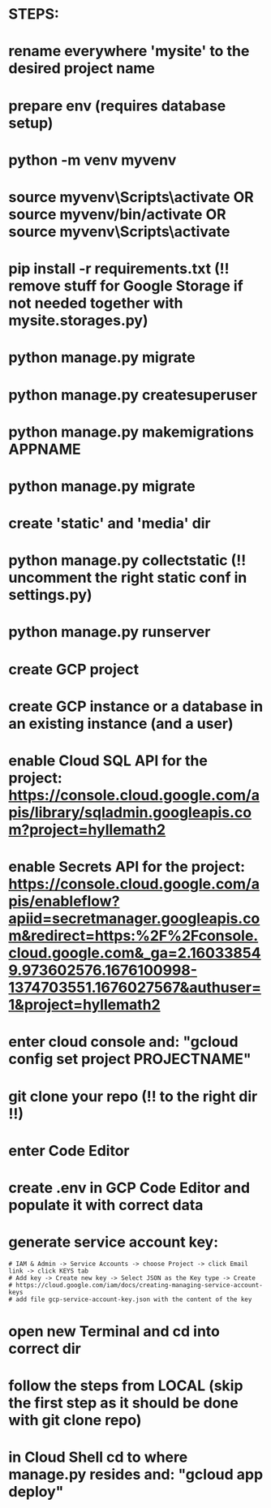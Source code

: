 # STEPS:

<!-- LOCAL -->
# rename everywhere 'mysite' to the desired project name
# prepare env (requires database setup)
# python -m venv myvenv
# source myvenv\Scripts\activate OR source myvenv/bin/activate OR source myvenv\Scripts\activate
# pip install -r requirements.txt (!! remove stuff for Google Storage if not needed together with mysite.storages.py)

# python manage.py migrate
# python manage.py createsuperuser
# python manage.py makemigrations APPNAME
# python manage.py migrate
# create 'static' and 'media' dir
# python manage.py collectstatic (!! uncomment the right static conf in settings.py)
# python manage.py runserver

<!-- GCP -->
# create GCP project

# create GCP instance or a database in an existing instance (and a user)
# enable Cloud SQL API for the project: https://console.cloud.google.com/apis/library/sqladmin.googleapis.com?project=hyllemath2
# enable Secrets API for the project: https://console.cloud.google.com/apis/enableflow?apiid=secretmanager.googleapis.com&redirect=https:%2F%2Fconsole.cloud.google.com&_ga=2.160338549.973602576.1676100998-1374703551.1676027567&authuser=1&project=hyllemath2

# enter cloud console and: "gcloud config set project PROJECTNAME"
# git clone your repo (!! to the right dir !!)
# enter Code Editor
# create .env in GCP Code Editor and populate it with correct data
<!-- .env, .gitignore etx. are not shown in Code Editor: see them in Terminal with "ls -al" -->

# generate service account key:
    # IAM & Admin -> Service Accounts -> choose Project -> click Email link -> click KEYS tab
    # Add key -> Create new key -> Select JSON as the Key type -> Create
    # https://cloud.google.com/iam/docs/creating-managing-service-account-keys
    # add file gcp-service-account-key.json with the content of the key

# open new Terminal and cd into correct dir
# follow the steps from LOCAL (skip the first step as it should be done with git clone repo)

# in Cloud Shell cd to where manage.py resides and: "gcloud app deploy"




<!-- describe permissions when connecting from project B to project's A db instance - in pA's IAM Admin create principal of the sam name as  B's main service account and grant it with Cloud SQL Client role -->